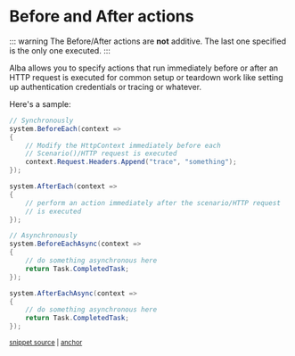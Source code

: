 # Before and After actions

::: warning
The Before/After actions are **not** additive. The last one specified is the only one executed.
:::

Alba allows you to specify actions that run immediately before or after an HTTP request is executed for common setup or teardown
work like setting up authentication credentials or tracing or whatever.

Here's a sample:

<!-- snippet: sample_before_and_after -->
<a id='snippet-sample_before_and_after'></a>
```cs
// Synchronously
system.BeforeEach(context =>
{
    // Modify the HttpContext immediately before each
    // Scenario()/HTTP request is executed
    context.Request.Headers.Append("trace", "something");
});

system.AfterEach(context =>
{
    // perform an action immediately after the scenario/HTTP request
    // is executed
});

// Asynchronously
system.BeforeEachAsync(context =>
{
    // do something asynchronous here
    return Task.CompletedTask;
});

system.AfterEachAsync(context =>
{
    // do something asynchronous here
    return Task.CompletedTask;
});
```
<sup><a href='https://github.com/JasperFx/alba/blob/master/src/Alba.Testing/before_and_after_actions.cs#L30-L59' title='Snippet source file'>snippet source</a> | <a href='#snippet-sample_before_and_after' title='Start of snippet'>anchor</a></sup>
<!-- endSnippet -->
